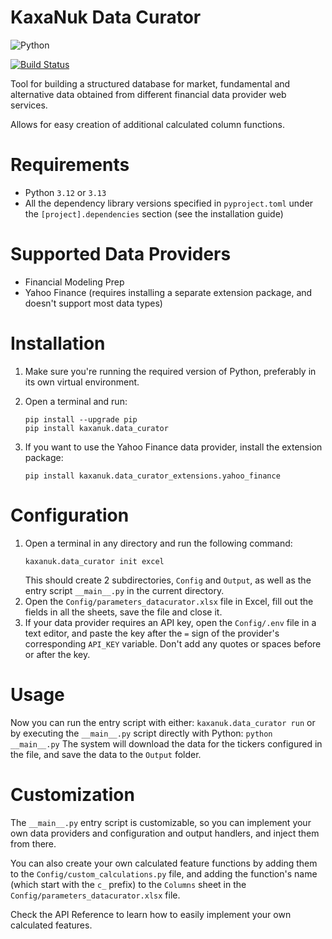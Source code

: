 # KaxaNuk Data Curator

![Python](https://img.shields.io/badge/python-3.12%20|%203.13-blue?logo=python&logoColor=ffdd54)

[![Build Status](https://github.com/KaxaNuk/Data-Curator/actions/workflows/main.yml/badge.svg)](https://github.com/KaxaNuk/Data-Curator/actions/workflows/main.yml)

Tool for building a structured database for market, fundamental and alternative data obtained
from different financial data provider web services.

Allows for easy creation of additional calculated column functions.

# Requirements
* Python `3.12` or `3.13`
* All the dependency library versions specified in `pyproject.toml` under the `[project].dependencies` section
  (see the installation guide)


# Supported Data Providers
* Financial Modeling Prep
* Yahoo Finance (requires installing a separate extension package, and doesn't support most data types)


# Installation
1. Make sure you're running the required version of Python, preferably in its own virtual environment.
2. Open a terminal and run:
    ```
    pip install --upgrade pip
    pip install kaxanuk.data_curator
    ```

3. If you want to use the Yahoo Finance data provider, install the extension package:
    ```
    pip install kaxanuk.data_curator_extensions.yahoo_finance
    ```


# Configuration
1. Open a terminal in any directory and run the following command:
    ```
    kaxanuk.data_curator init excel
    ```
    This should create 2 subdirectories, `Config` and `Output`, as well as the entry script `__main__.py` in the current directory.
2. Open the `Config/parameters_datacurator.xlsx` file in Excel, fill out the fields in all the sheets, save the file and close it.
3. If your data provider requires an API key, open the `Config/.env` file in a text editor, and paste the key after
    the `=` sign of the provider's corresponding `API_KEY` variable. Don't add any quotes or spaces before or after the key.


# Usage
Now you can run the entry script with either:
    ```
    kaxanuk.data_curator run
    ```
or by executing the `__main__.py` script directly with Python:
    ```
    python __main__.py
    ```
The system will download the data for the tickers configured in the file, and save the data to the `Output` folder.


# Customization
The `__main__.py` entry script is customizable, so you can implement your own data providers and configuration and output
handlers, and inject them from there.

You can also create your own calculated feature functions by adding them to the `Config/custom_calculations.py` file, and
adding the function's name (which start with the `c_` prefix) to the `Columns` sheet in the `Config/parameters_datacurator.xlsx` file.

Check the API Reference to learn how to easily implement your own calculated features.
